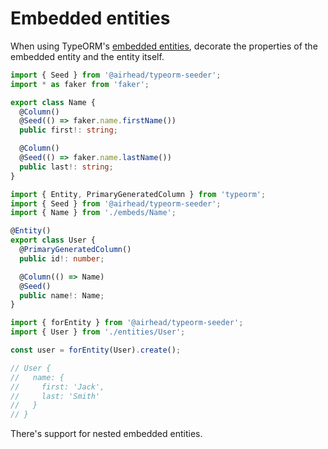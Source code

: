 # Embedded entities

When using TypeORM's [embedded entities](https://typeorm.io/#/embedded-entities), decorate the properties of the
embedded entity and the entity itself.

```typescript
import { Seed } from '@airhead/typeorm-seeder';
import * as faker from 'faker';

export class Name {
  @Column()
  @Seed(() => faker.name.firstName())
  public first!: string;

  @Column()
  @Seed(() => faker.name.lastName())
  public last!: string;
}
```

```typescript
import { Entity, PrimaryGeneratedColumn } from 'typeorm';
import { Seed } from '@airhead/typeorm-seeder';
import { Name } from './embeds/Name';

@Entity()
export class User {
  @PrimaryGeneratedColumn()
  public id!: number;

  @Column(() => Name)
  @Seed()
  public name!: Name;
}
```

```typescript
import { forEntity } from '@airhead/typeorm-seeder';
import { User } from './entities/User';

const user = forEntity(User).create();

// User {
//   name: {
//     first: 'Jack',
//     last: 'Smith'
//   }
// }
```

There's support for nested embedded entities.
